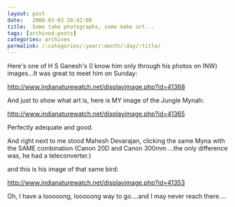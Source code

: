 ```yaml
---
layout: post
date:	2008-03-03 20:42:00
title:  Some take photographs, some make art...
tags: [archived-posts]
categories: archives
permalink: /:categories/:year/:month/:day/:title/
---
```

Here's  one of H S Ganesh's  (I know him only through his photos on INW) images...It was great to meet him on Sunday:


http://www.indianaturewatch.net/displayimage.php?id=41368


And just to show what art is, here is MY image of the Jungle Mynah:


http://www.indianaturewatch.net/displayimage.php?id=41365

Perfectly adequate and good. 

And right next to me stood Mahesh Devarajan, clicking the same Myna with the SAME combination (Canon 20D and Canon 300mm ...the only difference was, he had a teleconverter.)


and this is his image of that same bird:


http://www.indianaturewatch.net/displayimage.php?id=41353

Oh, I have a looooong, looooong way to go....and I may never reach there....
